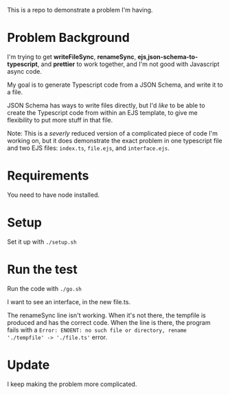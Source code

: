 This is a repo to demonstrate a problem I'm having.

# Problem Background

I'm trying to get **writeFileSync**, **renameSync**, **ejs**,**json-schema-to-typescript**, and **prettier** to work together, and I'm not good with Javascript async code.

My goal is to generate Typescript code from a JSON Schema, and write it to a file.

JSON Schema has ways to write files directly, but I'd _like_ to be able to create the Typescript code from within an EJS template, to give me flexibility to put more stuff in that file.

Note: This is a _severly_ reduced version of a complicated piece of code I'm working on, but it does demonstrate the exact problem in one typescript file and two EJS files: `index.ts`, `file.ejs`, and `interface.ejs`.

# Requirements

You need to have node installed.

# Setup

Set it up with `./setup.sh`

# Run the test

Run the code with `./go.sh`

I want to see an interface, in the new file.ts.

The renameSync line isn't working. When it's not there, the tempfile is produced and has the correct code. When the line is there, the program fails with a `Error: ENOENT: no such file or directory, rename './tempfile' -> './file.ts'` error.

# Update

I keep making the problem more complicated.
